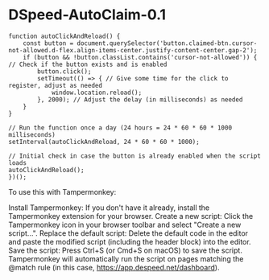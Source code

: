 # DSpeed-AutoClaim-0.1

    function autoClickAndReload() {
        const button = document.querySelector('button.claimed-btn.cursor-not-allowed.d-flex.align-items-center.justify-content-center.gap-2');
        if (button && !button.classList.contains('cursor-not-allowed')) { // Check if the button exists and is enabled
            button.click();
            setTimeout(() => { // Give some time for the click to register, adjust as needed
                window.location.reload();
            }, 2000); // Adjust the delay (in milliseconds) as needed
        }
    }

    // Run the function once a day (24 hours = 24 * 60 * 60 * 1000 milliseconds)
    setInterval(autoClickAndReload, 24 * 60 * 60 * 1000);

    // Initial check in case the button is already enabled when the script loads
    autoClickAndReload();
    })();


To use this with Tampermonkey:

Install Tampermonkey: If you don't have it already, install the Tampermonkey extension for your browser.
Create a new script: Click the Tampermonkey icon in your browser toolbar and select "Create a new script...".
Replace the default script: Delete the default code in the editor and paste the modified script (including the header block) into the editor.
Save the script: Press Ctrl+S (or Cmd+S on macOS) to save the script. Tampermonkey will automatically run the script on pages matching the @match rule (in this case, https://app.despeed.net/dashboard).
